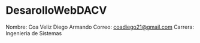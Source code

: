 # DesarolloWebDACV

Nombre: Coa Veliz Diego Armando 
Correo: coadiego21@gmail.com
Carrera: Ingenieria de Sistemas
